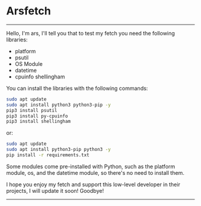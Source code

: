 # Arsfetch

----

Hello, I'm ars, I'll tell you that to test my fetch you need the following libraries:

- platform
- psutil
- OS Module
- datetime
- cpuinfo
 shellingham


You can install the libraries with the following commands:

```bash
sudo apt update
sudo apt install python3 python3-pip -y
pip3 install psutil
pip3 install py-cpuinfo
pip3 install shellingham
```
or:

```bash
sudo apt update
sudo apt install python3-pip python3 -y
pip install -r requirements.txt
```

Some modules come pre-installed with Python, such as the platform module, os, and the datetime module, so there's no need to install them.

I hope you enjoy my fetch and support this low-level developer in their projects, I will update it soon! Goodbye!

----
